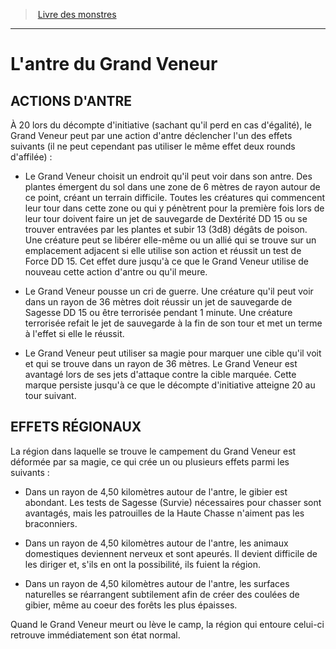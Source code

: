 ﻿> [Livre des monstres](tome_of_beasts.md)

---

# L'antre du Grand Veneur

## ACTIONS D'ANTRE

À 20 lors du décompte d'initiative (sachant qu'il perd en cas d'égalité), le Grand Veneur peut par une action d'antre déclencher l'un des effets suivants (il ne peut cependant pas utiliser le même effet deux rounds d'affilée) :

* Le Grand Veneur choisit un endroit qu'il peut voir dans son antre. Des plantes émergent du sol dans une zone de 6 mètres de rayon autour de ce point, créant un terrain difficile. Toutes les créatures qui commencent leur tour dans cette zone ou qui y pénètrent pour la première fois lors de leur tour doivent faire un jet de sauvegarde de Dextérité DD 15 ou se trouver entravées par les plantes et subir 13 (3d8) dégâts de poison. Une créature peut se libérer elle-même ou un allié qui se trouve sur un emplacement adjacent si elle utilise son action et réussit un test de Force DD 15. Cet effet dure jusqu'à ce que le Grand Veneur utilise de nouveau cette action d'antre ou qu'il meure.

* Le Grand Veneur pousse un cri de guerre. Une créature qu'il peut voir dans un rayon de 36 mètres doit réussir un jet de sauvegarde de Sagesse DD 15 ou être terrorisée pendant 1 minute. Une créature terrorisée refait le jet de sauvegarde à la fin de son tour et met un terme à l'effet si elle le réussit.

* Le Grand Veneur peut utiliser sa magie pour marquer une cible qu'il voit et qui se trouve dans un rayon de 36 mètres. Le Grand Veneur est avantagé lors de ses jets d'attaque contre la cible marquée. Cette marque persiste jusqu'à ce que le décompte d'initiative atteigne 20 au tour suivant.

## EFFETS RÉGIONAUX

La région dans laquelle se trouve le campement du Grand Veneur est déformée par sa magie, ce qui crée un ou plusieurs effets parmi les suivants :

* Dans un rayon de 4,50 kilomètres autour de l'antre, le gibier est abondant. Les tests de Sagesse (Survie) nécessaires pour chasser sont avantagés, mais les patrouilles de la Haute Chasse n'aiment pas les braconniers.

* Dans un rayon de 4,50 kilomètres autour de l'antre, les animaux domestiques deviennent nerveux et sont apeurés. Il devient difficile de les diriger et, s'ils en ont la possibilité, ils fuient la région.

* Dans un rayon de 4,50 kilomètres autour de l'antre, les surfaces naturelles se réarrangent subtilement afin de créer des coulées de gibier, même au coeur des forêts les plus épaisses.

Quand le Grand Veneur meurt ou lève le camp, la région qui entoure celui-ci retrouve immédiatement son état normal.

